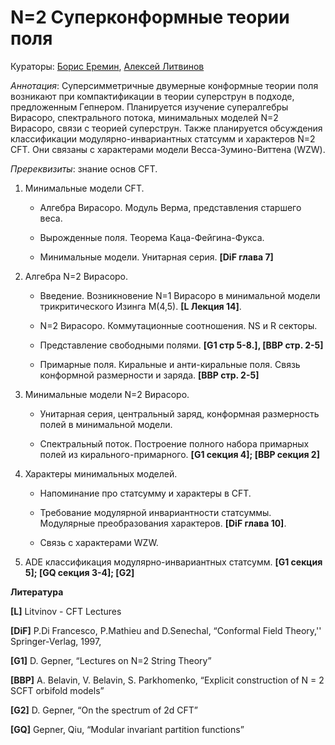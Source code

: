 # N=2 Суперконформные теории поля

Кураторы: [Борис Еремин](mailto:eremin.ba@phystech.edu), [Алексей Литвинов](mailto:litvinov@itp.ac.ru)

*Аннотация*: 
Суперсимметричные двумерные конформные теории поля возникают при
компактификации в теории суперструн в подходе, предложенным Гепнером.
Планируется изучение супералгебры Вирасоро, спектрального потока, минимальных
моделей N=2 Вирасоро, связи с теорией суперструн. Также планируется обсуждения
классификации модулярно-инвариантных статсумм и характеров N=2 CFT. Они
связаны с характерами модели Весса-Зумино-Виттена (WZW).

*Пререквизиты*:
знание основ CFT.


1. Минимальные модели CFT.

    - Алгебра Вирасоро. Модуль Верма, представления старшего веса.
  
    - Вырожденные поля. Теорема Каца-Фейгина-Фукса.
  
    - Минимальные модели. Унитарная серия. **[DiF глава 7]**

2. Алгебра N=2 Вирасоро.
  
    - Введение. Возникновение N=1 Вирасоро в минимальной модели трикритического Изинга M(4,5). **[L Лекция 14]**.
  
    - N=2 Вирасоро. Коммутационные соотношения. NS и R секторы.

    - Представление свободными полями. **[G1 стр 5-8.], [BBP стр. 2-5]**

    - Примарные поля. Киральные и анти-киральные поля. Связь конформной размерности и заряда. **[BBP стр. 2-5]**

3. Минимальные модели N=2 Вирасоро.

    - Унитарная серия, центральный заряд, конформная размерность полей в минимальной модели.
  
    - Спектральный поток. Построение полного набора примарных полей из кирального-примарного. **[G1 секция 4]; [BBP секция 2]**

4. Характеры минимальных моделей.
  
    - Напоминание про статсумму и характеры в CFT.

    - Требование модулярной инвариантности статсуммы. Модулярные преобразования характеров. **[DiF глава 10]**.
  
    - Связь с характерами WZW.

5. ADE классификация модулярно-инвариантных статсумм. **[G1 секция 5]; [GQ
секция 3-4]; [G2]**

**Литература**

**[L]** Litvinov - CFT Lectures

**[DiF]** P.Di Francesco, P.Mathieu and D.Senechal, “Conformal Field Theory,''
Springer-Verlag, 1997,

**[G1]** D. Gepner, “Lectures on N=2 String Theory”

**[BBP]** A. Belavin, V. Belavin, S. Parkhomenko, “Explicit construction of N = 2 SCFT
orbifold models”

**[G2]** D. Gepner, “On the spectrum of 2d CFT”

**[GQ]** Gepner, Qiu, “Modular invariant partition functions”
